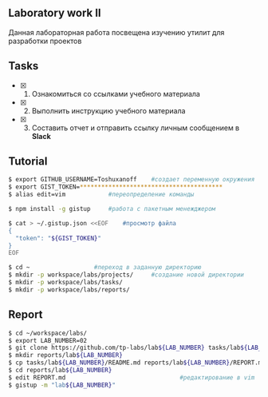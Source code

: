 ## Laboratory work II

Данная лабораторная работа посвещена изучению утилит для разработки проектов

## Tasks

- [x] 1. Ознакомиться со ссылками учебного материала
- [x] 2. Выполнить инструкцию учебного материала
- [x] 3. Составить отчет и отправить ссылку личным сообщением в **Slack**
 
## Tutorial

```bash
$ export GITHUB_USERNAME=Toshuxanoff 	#создает переменную окружения
$ export GIST_TOKEN=****************************************
$ alias edit=vim 			#переопределение команды
```

```bash
$ npm install -g gistup 	#работа с пакетным менежджером
```

```bash
$ cat > ~/.gistup.json <<EOF 	#просмотр файла
{
  "token": "${GIST_TOKEN}"
}
EOF
```

```bash
$ cd ~ 					#переход в заданную директорию
$ mkdir -p workspace/labs/projects/ 	#создание новой директории
$ mkdir -p workspace/labs/tasks/
$ mkdir -p workspace/labs/reports/
```

## Report

```bash
$ cd ~/workspace/labs/
$ export LAB_NUMBER=02
$ git clone https://github.com/tp-labs/lab${LAB_NUMBER} tasks/lab${LAB_NUMBER}
$ mkdir reports/lab${LAB_NUMBER}
$ cp tasks/lab${LAB_NUMBER}/README.md reports/lab${LAB_NUMBER}/REPORT.md 	#копирование
$ cd reports/lab${LAB_NUMBER}
$ edit REPORT.md 								#редактирование в vim
$ gistup -m "lab${LAB_NUMBER}"
```

